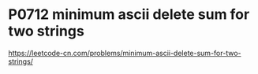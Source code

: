 # P0712 minimum ascii delete sum for two strings

https://leetcode-cn.com/problems/minimum-ascii-delete-sum-for-two-strings/
